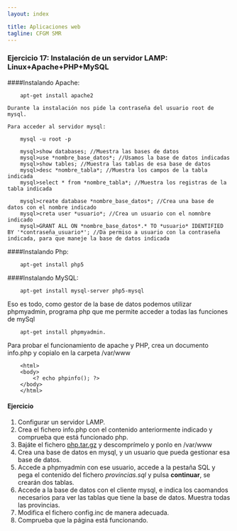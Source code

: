 ```yaml
---
layout: index

title: Aplicaciones web
tagline: CFGM SMR
---
```


### Ejercicio 17: Instalación de un servidor LAMP: Linux+Apache+PHP+MySQL


####Instalando Apache:

		apt-get install apache2

	Durante la instalación nos pide la contraseña del usuario root de mysql.

	Para acceder al servidor mysql:

		mysql -u root -p

		mysql>show databases; //Muestra las bases de datos
		mysql>use *nombre_base_datos*; //Usamos la base de datos indicadas
		mysql>show tables; //Muestra las tablas de esa base de datos
		mysql>desc *nombre_tabla*; //Muestra los campos de la tabla indicada
		mysql>select * from *nombre_tabla*; //Muestra los registras de la tabla indicada

		mysql>create database *nombre_base_datos*; //Crea una base de datos con el nombre indicado
		mysql>creta user *usuario*; //Crea un usuario con el nomnbre indicado
		mysql>GRANT ALL ON *nombre_base_datos*.* TO *usuario* IDENTIFIED BY '*contraseña_usuario*'; //Da permiso a usuario con la contraseña indicada, para que maneje la base de datos indicada

####Instalando Php:

		apt-get install php5 

####Instalando MySQL:

		apt-get install mysql-server php5-mysql

Eso es todo, como gestor de la base de datos podemos utilizar phpmyadmin, programa php que me permite acceder a todas las funciones de mySql

		apt-get install phpmyadmin.

Para probar el funcionamiento de apache y PHP, crea un documento info.php y copialo en la carpeta /var/www

		<html>
		<body>
			<? echo phpinfo(); ?>
		</body>
		</html>

#### Ejercicio

1. Configurar un servidor LAMP.
2. Crea el fichero info.php con el contenido anteriormente indicado y comprueba que está funcionado php.
3. Bajáte el fichero [php.tar.gz](php.tar.gz) y descomprímelo y ponlo en /var/www
4. Crea una base de datos en mysql, y un usuario que pueda gestionar esa base de datos.
5. Accede a phpmyadmin con ese usuario, accede a la pestaña SQL y pega el contenido del fichero *provincias.sql* y pulsa **continuar**, se crearán dos tablas.
6. Accede a la base de datos con el cliente mysql, e indica los caomandos necesarios para ver las tablas que tiene la base de datos. Muestra todas las provincias.
7. Modifica el fichero config.inc de manera adecuada.
8. Comprueba que la página está funcionando.